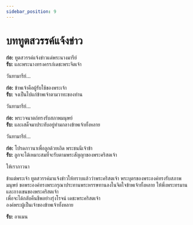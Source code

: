 ```yaml
---
sidebar_position: 9
---
```


# บททูตสวรรค์แจ้งข่าว

**ก่อ:** ทูตสวรรค์แจ้งข่าวแด่พระนางมารีย์  
**รับ:** และพระนางทรงครรภ์เดชะพระจิตเจ้า  

วันทามารีย์...  

**ก่อ:** ข้าพเจ้าคือผู้รับใช้ของพระเจ้า  
**รับ:** จงเป็นไปแก่ข้าพเจ้าตามวาทะของท่าน  

วันทามารีย์...  

**ก่อ:** พระวจนาตถ์ทรงรับสภาพมนุษย์  
**รับ:** และเสด็จมาประทับอยู่ท่ามกลางข้าพเจ้าทั้งหลาย  

วันทามารีย์...  

**ก่อ:** โปรดภาวนาเพื่อลูกด้วยเถิด พระชนนีเจ้าข้า  
**รับ:** ลูกจะได้เหมาะสมที่จะรับตามพระสัญญาของพระคริสตเจ้า  

ให้เราภาวนา

ข้าแต่พระเจ้า ทูตสวรรค์มาแจ้งข่าวให้ทราบแล้วว่าพระคริสตเจ้า   พระบุตรของพระองค์ทรงรับสภาพมนุษย์   ขอพระองค์ทรงพระกรุณาประทานพระหรรษทานลงในจิตใจข้าพเจ้าทั้งหลาย   ให้พึ่งพระทรมานและกางเขนของพระคริสตเจ้า   
เพื่อจะได้กลับคืนชีพอย่างรุ่งโรจน์ เดชะพระคริสตเจ้า  
องค์พระผู้เป็นเจ้าของข้าพเจ้าทั้งหลาย  

**รับ:** อาแมน
